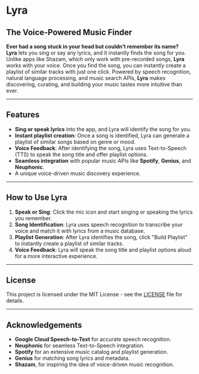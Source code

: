 # Lyra

## The Voice-Powered Music Finder

**Ever had a song stuck in your head but couldn’t remember its name?**  
**Lyra** lets you sing or say any lyrics, and it instantly finds the song for you. Unlike apps like Shazam, which only work with pre-recorded songs, **Lyra** works with your voice. Once you find the song, you can instantly create a playlist of similar tracks with just one click. Powered by speech recognition, natural language processing, and music search APIs, **Lyra** makes discovering, curating, and building your music tastes more intuitive than ever.

---

## Features
- **Sing or speak lyrics** into the app, and Lyra will identify the song for you.
- **Instant playlist creation**: Once a song is identified, Lyra can generate a playlist of similar songs based on genre or mood.
- **Voice Feedback**: After identifying the song, Lyra uses Text-to-Speech (TTS) to speak the song title and offer playlist options.
- **Seamless integration** with popular music APIs like **Spotify**, **Genius**, and **Neuphonic**.
- A unique voice-driven music discovery experience.

---

## How to Use Lyra

1. **Speak or Sing**: Click the mic icon and start singing or speaking the lyrics you remember.
2. **Song Identification**: Lyra uses speech recognition to transcribe your voice and match it with lyrics from a music database.
3. **Playlist Generation**: After Lyra identifies the song, click "Build Playlist" to instantly create a playlist of similar tracks.
4. **Voice Feedback**: Lyra will speak the song title and playlist options aloud for a more interactive experience.

---

## License

This project is licensed under the MIT License - see the [LICENSE](LICENSE) file for details.

---

## Acknowledgements
- **Google Cloud Speech-to-Text** for accurate speech recognition.
- **Neuphonic** for seamless Text-to-Speech integration.
- **Spotify** for an extensive music catalog and playlist generation.
- **Genius** for matching song lyrics and metadata.
- **Shazam**, for inspiring the idea of voice-driven music recognition.
